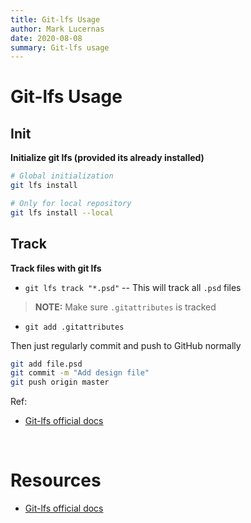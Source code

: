 ```yaml
---
title: Git-lfs Usage
author: Mark Lucernas
date: 2020-08-08
summary: Git-lfs usage
---
```



# Git-lfs Usage

## Init

**Initialize git lfs (provided its already installed)**

```bash
# Global initialization
git lfs install

# Only for local repository
git lfs install --local
```

## Track

**Track files with git lfs**

  - `git lfs track "*.psd"` -- This will track all `.psd` files


> **NOTE:** Make sure `.gitattributes` is tracked

  - `git add .gitattributes`


Then just regularly commit and push to GitHub normally

```bash
git add file.psd
git commit -m "Add design file"
git push origin master
```

Ref:

  - [Git-lfs official docs](https://git-lfs.github.com/)


<br>

# Resources

  - [Git-lfs official docs](https://git-lfs.github.com/)

